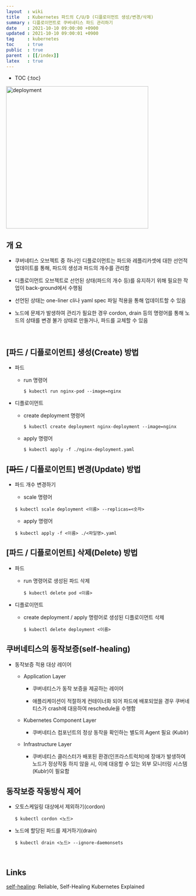 ```yaml
---
layout  : wiki
title   : Kubernetes 파드의 C/U/D (디플로이먼트 생성/변경/삭제)
summary : 디플로이먼트로 쿠버네티스 파드 관리하기
date    : 2021-10-10 09:00:00 +0900
updated : 2021-10-10 09:00:01 +0900
tag     : kubernetes
toc     : true
public  : true
parent  : [[/index]]
latex   : true
---
```

* TOC
{:toc}


<img width="386" alt="deployment" src="https://user-images.githubusercontent.com/65143458/137607955-e96ae120-1a3d-462d-8574-eae940376aac.png">


<br/>

## 개 요

* 쿠버네티스 오브젝트 중 하나인 디플로이먼트는 파드와 레플리카셋에 대한 선언적 업데이트를 통해, 파드의 생성과 파드의 개수를 관리함

* 디플로이먼트 오브젝트로 선언된 상태(파드의 개수 등)를 유지하기 위해 필요한 작업이 back-ground에서 수행됨

* 선언된 상태는 one-liner cli나 yaml spec 파일 적용을 통해 업데이트할 수 있음

* 노드에 문제가 발생하여 관리가 필요한 경우 cordon, drain 등의 명령어를 통해 노드의 상태를 변경 불가 상태로 만들거나, 파드를 교체할 수 있음


<br/>

## [파드 / 디플로이먼트] 생성(Create) 방법

* 파드

    * run 명령어

        ```shell
        $ kubectl run nginx-pod --image=nginx
        ```

* 디플로이먼트

    * create deployment 명령어

        ```shell
        $ kubectl create deployment nginx-deployment --image=nginx
        ```

    * apply 명령어

        ```shell
        $ kubectl apply -f ./nginx-deployment.yaml
        ```

## [~~파드~~ / 디플로이먼트] 변경(Update) 방법 

* 파드 개수 변경하기

    * scale 명령어

    ```shell
    $ kubectl scale deployment <이름> --replicas=<숫자>
    ```


    * apply 명령어

    ```shell
    $ kubectl apply -f <이름> ./<파일명>.yaml
    ```


## [파드 / 디플로이먼트] 삭제(Delete) 방법

* 파드

    * run 명령어로 생성된 파드 삭제

        ```shell
        $ kubectl delete pod <이름>

        ```

* 디플로이먼트

    * create deployment / apply 명령어로 생성된 디플로이먼트 삭제

        ```shell
        $ kubectl delete deployment <이름>

        ```

## 쿠버네티스의 동작보증(self-healing)

* 동작보증 적용 대상 레이어

    * Application Layer
        
        * 쿠버네티스가 동작 보증을 제공하는 레이어

        * 애플리케이션이 적절하게 컨테이너화 되어 파드에 배포되었을 경우 쿠버네티스가 crash에 대응하여 reschedule을 수행함

    * Kubernetes Component Layer

        * 쿠버네티스 컴포넌트의 정상 동작을 확인하는 별도의 Agent 필요 (Kublr)

    * Infrastructure Layer

        * 쿠버네티스 클러스터가 배포된 환경(인프라스트럭처)에 장애가 발생하여 노드가 정상작동 하지 않을 시, 이에 대응할 수 있는 외부 모니터링 시스템(Kublr)이 필요함


## 동작보증 작동방식 제어


* 오토스케일링 대상에서 제외하기(cordon)

    ```shell
    $ kubectl cordon <노드>
    ```

* 노드에 할당된 파드를 제거하기(drain)

    ```shell
    $ kubectl drain <노드> --ignore-daemonsets
    ```

<br/>

## Links

[self-healing](https://kublr.com/blog/reliable-self-healing-kubernetes-explained/): Reliable, Self-Healing Kubernetes Explained



